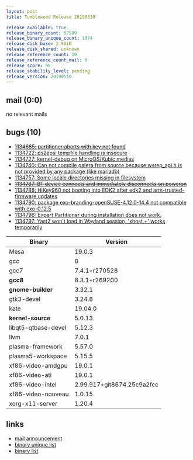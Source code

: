 ```yaml
---
layout: post
title: Tumbleweed Release 20190510

release_available: true
release_binary_count: 57589
release_binary_unique_count: 1074
release_disk_base: 2.9GiB
release_disk_shared: unknown
release_reference_count: 10
release_reference_count_mail: 0
release_score: 96
release_stability_level: pending
release_version: 20190510
---
```


## mail (0:0)

no relevant mails

## bugs (10)

<!--more-->

- ~~[1134685: partitioner aborts with key not found](https://bugzilla.opensuse.org/show_bug.cgi?id=1134685)~~
- [1134722: ps2epsi tempfile handling is insecure](https://bugzilla.opensuse.org/show_bug.cgi?id=1134722)
- [1134727: kernel-debug on MicroOS/Kubic medias](https://bugzilla.opensuse.org/show_bug.cgi?id=1134727)
- [1134740: Can not compile galera from source because wsrep_api.h is not provided by any package (like mariadb)](https://bugzilla.opensuse.org/show_bug.cgi?id=1134740)
- [1134757: Some locale directories missing in filesystem](https://bugzilla.opensuse.org/show_bug.cgi?id=1134757)
- ~~[1134787: BT device connects and immediately disconnects on poweron](https://bugzilla.opensuse.org/show_bug.cgi?id=1134787)~~
- [1134788: HiKey960 not booting into EDK2 after edk2 and arm-trusted-firmware updates](https://bugzilla.opensuse.org/show_bug.cgi?id=1134788)
- [1134790: package  exo-branding-openSUSE-4.12.0-14.4 not compatible with exo-0.12.5](https://bugzilla.opensuse.org/show_bug.cgi?id=1134790)
- [1134796: Expert Partitioner during installation does not work.](https://bugzilla.opensuse.org/show_bug.cgi?id=1134796)
- [1134797: Yast2 won't load in Wayland session, 'xhost +' works temporarily](https://bugzilla.opensuse.org/show_bug.cgi?id=1134797)

Binary | Version
--- | ---
Mesa | 19.0.3
gcc | 8
gcc7 | 7.4.1+r270528
**gcc8** | 8.3.1+r269200
**gnome-builder** | 3.32.1
gtk3-devel | 3.24.8
kate | 19.04.0
**kernel-source** | 5.0.13
libqt5-qtbase-devel | 5.12.3
llvm | 7.0.1
plasma-framework | 5.57.0
plasma5-workspace | 5.15.5
xf86-video-amdgpu | 19.0.1
xf86-video-ati | 19.0.1
xf86-video-intel | 2.99.917+git8674.25c9a2fcc
xf86-video-nouveau | 1.0.15
xorg-x11-server | 1.20.4

## links

- [mail announcement](https://lists.opensuse.org/opensuse-factory/2019-05/msg00123.html)
- [binary unique list](http://download.opensuse.org/history/20190510/rpm.unique.list)
- [binary list](http://download.opensuse.org/history/20190510/rpm.list)
